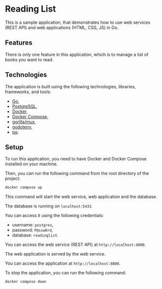 # Reading List

This is a sample application, that demonstrates how to use web services (REST API) and web applications (HTML, CSS, JS) in Go.

## Features

There is only one feature in this application, which is to manage a list of books you want to read.

## Technologies

The application is built using the following technologies, libraries, frameworks, and tools:

- [Go](https://golang.org/),
- [PostgreSQL](https://www.postgresql.org/),
- [Docker](https://www.docker.com/),
- [Docker Compose](https://docs.docker.com/compose/),
- [gorilla/mux](https://github.com/gorilla/mux),
- [godotenv](https://github.com/joho/godotenv),
- [pq](github.com/lib/pq).

## Setup

To run this application, you need to have Docker and Docker Compose installed on your machine.

Then, you can run the following command from the root directory of the project:

```bash
docker compose up
```

This command will start the web service, web application and the database.

The database is running on `localhost:5433`.

You can access it using the following credentials:

- username: `postgres`,
- password: `P@ssw0rd`,
- database: `readinglist`.

You can access the web service (REST API) at `http://localhost:4000`.

The web application is served by the web service.

You can access the application at `http://localhost:8080`.

To stop the application, you can run the following command:

```bash
docker compose down
```
